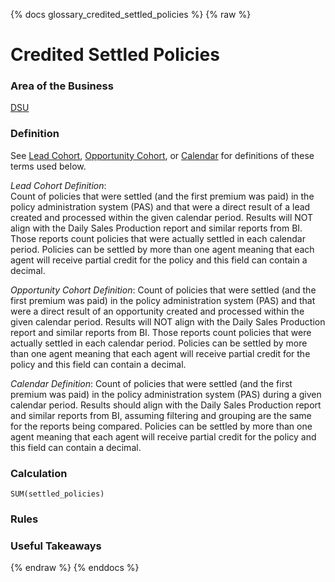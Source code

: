 {% docs glossary_credited_settled_policies %}
{% raw %}

<a name="credited_settled_policies"></a>
# Credited Settled Policies

### Area of the Business
[DSU](#!/exposure/docs.business_glossary.glossary#DSU)

### Definition
See [Lead Cohort](#!/exposure/docs.business_glossary.glossary#lead_cohort_reports),
[Opportunity Cohort](#!/exposure/docs.business_glossary.glossary#opportunity_cohort_reports),
or [Calendar](#!/exposure/docs.business_glossary.glossary#calendar_reports)
for definitions of these terms used below. 

_Lead Cohort Definition_:  
Count of policies that were settled (and the first premium was paid) in 
the policy administration system (PAS) and that were a direct result of a lead created and 
processed within the given calendar period. Results will NOT align with the Daily Sales Production 
report and similar reports from BI. Those reports count policies that were actually settled in 
each calendar period. Policies can be settled by more than one agent meaning that each agent will 
receive partial credit for the policy and this field can contain a decimal.

_Opportunity Cohort Definition_: 
Count of policies that were settled (and the first premium was 
paid) in the policy administration system (PAS) and that were a direct result of an opportunity 
created and processed within the given calendar period. Results will NOT align with the Daily 
Sales Production report and similar reports from BI. Those reports count policies that were 
actually settled in each calendar period. Policies can be settled by more than one agent meaning 
that each agent will receive partial credit for the policy and this field can contain a decimal.

_Calendar Definition_: 
Count of policies that were settled (and the first premium was paid) in 
the policy administration system (PAS) during a given calendar period. Results should align with 
the Daily Sales Production report and similar reports from BI, assuming filtering and grouping 
are the same for the reports being compared. Policies can be settled by more than one agent 
meaning that each agent will receive partial credit for the policy and this field can 
contain a decimal.

### Calculation
`SUM(settled_policies)`

### Rules


### Useful Takeaways


{% endraw %}
{% enddocs %}
